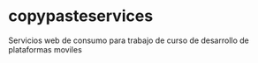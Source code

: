 # copypasteservices
Servicios web de consumo para trabajo de curso de desarrollo de plataformas moviles
